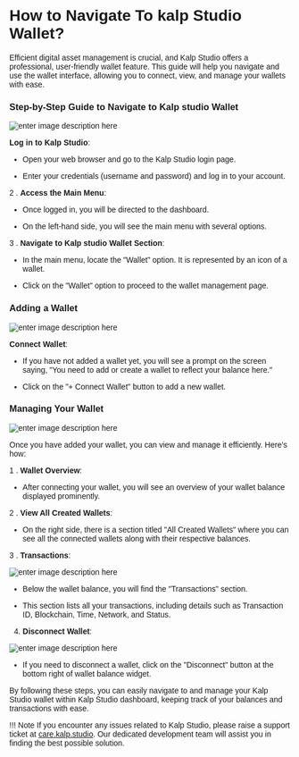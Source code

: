 <style>  body { font-family: "Source Sans 3", sans-serif!important; }</style>

<link  href="https://fonts.googleapis.com/css2?family=Source+Sans+3:ital,wght@0,200..900;1,200..900&display=swap"  rel="stylesheet">  <link  rel="stylesheet"  href="https://fonts.googleapis.com/icon?family=Material+Icons">

# How to Navigate To kalp Studio Wallet?

Efficient digital asset management is crucial, and Kalp Studio offers a professional, user-friendly wallet feature. This guide will help you navigate and use the wallet interface, allowing you to connect, view, and manage your wallets with ease.

### **Step-by-Step Guide to Navigate to Kalp studio Wallet**

![enter image description here](https://doc-images-kalp-studio.s3.ap-south-1.amazonaws.com/5.Kalp+studio+wallet/1.png)

**Log in to Kalp Studio**:

-   Open your web browser and go to the Kalp Studio login page.
    
-   Enter your credentials (username and password) and log in to your account.
    

2 . **Access the Main Menu**:

-   Once logged in, you will be directed to the dashboard.
    
-   On the left-hand side, you will see the main menu with several options.
    

3 . **Navigate to Kalp studio Wallet Section**:

-   In the main menu, locate the "Wallet" option. It is represented by an icon of a wallet.
    
-   Click on the "Wallet" option to proceed to the wallet management page.
    

### **Adding a Wallet**

![enter image description here](https://doc-images-kalp-studio.s3.ap-south-1.amazonaws.com/5.Kalp+studio+wallet/2.png)

**Connect Wallet**:

-   If you have not added a wallet yet, you will see a prompt on the screen saying, "You need to add or create a wallet to reflect your balance here."
    
-   Click on the "+ Connect Wallet" button to add a new wallet.
    

### **Managing Your Wallet**

![enter image description here](https://doc-images-kalp-studio.s3.ap-south-1.amazonaws.com/New+changes/3.png)

Once you have added your wallet, you can view and manage it efficiently. Here's how:

1 . **Wallet Overview**:

-   After connecting your wallet, you will see an overview of your wallet balance displayed prominently.
    

2 . **View All Created Wallets**:

-   On the right side, there is a section titled "All Created Wallets" where you can see all the connected wallets along with their respective balances.
    

3 . **Transactions**:

![enter image description here](https://doc-images-kalp-studio.s3.ap-south-1.amazonaws.com/New+changes/3.png)

-   Below the wallet balance, you will find the "Transactions" section.
    
-   This section lists all your transactions, including details such as Transaction ID, Blockchain, Time, Network, and Status.
    

4.  **Disconnect Wallet**:

![enter image description here](https://doc-images-kalp-studio.s3.ap-south-1.amazonaws.com/New+changes/3.png)

-   If you need to disconnect a wallet, click on the "Disconnect" button at the bottom right of wallet balance widget.
    

By following these steps, you can easily navigate to and manage your Kalp Studio wallet within Kalp Studio dashboard, keeping track of your balances and transactions with ease.


!!! Note
    If you encounter any issues related to Kalp Studio, please raise a support ticket at [care.kalp.studio](mailto:care.kalp.studio). Our dedicated development team will assist you in finding the best possible solution.
